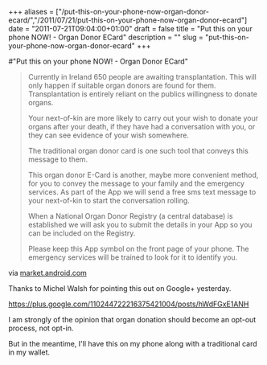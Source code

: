 +++
aliases = ["/put-this-on-your-phone-now-organ-donor-ecard/","/2011/07/21/put-this-on-your-phone-now-organ-donor-ecard"]
date = "2011-07-21T09:04:00+01:00"
draft = false
title = "Put this on your phone NOW! - Organ Donor ECard"
description = ""
slug = "put-this-on-your-phone-now-organ-donor-ecard"
+++

#"Put this on your phone NOW! - Organ Donor ECard"


 <div class="posterous_bookmarklet_entry">
 <blockquote class="posterous_long_quote"><p>Currently in Ireland 650 people are awaiting transplantation. This will only happen if suitable organ donors are found for them. Transplantation is entirely reliant on the publics willingness to donate organs. </p><p>Your next-of-kin are more likely to carry out your wish to donate your organs after your death, if they have had a conversation with you, or they can see evidence of your wish somewhere. </p><p>The traditional organ donor card is one such tool that conveys this message to them. </p><p>This organ donor E-Card is another, maybe more convenient method, for you to convey the message to your family and the emergency services. As part of the App we will send a free sms text message to your next-of-kin to start the conversation rolling. </p><p>When a National Organ Donor Registry (a central database) is established we will ask you to submit the details in your App so you can be included on the Registry. </p><p>Please keep this App symbol on the front page of your phone. The emergency services will be trained to look for it to identify you.</p></blockquote>

<div class="posterous_quote_citation">via <a href="https://market.android.com/details?id=ie.ika.mobileapp">market.android.com</a></div>
 <p>Thanks to Michel Walsh for pointing this out on Google+ yesterday.
</p><p><a href="https://plus.google.com/110244722216375421004/posts/hWdFGxE1ANH">https://plus.google.com/110244722216375421004/posts/hWdFGxE1ANH</a>
</p><p>I am strongly of the opinion that organ donation should become an opt-out process, not opt-in. 
</p><p>But in the meantime, I'll have this on my phone along with a traditional card in my wallet.</p></div>
 